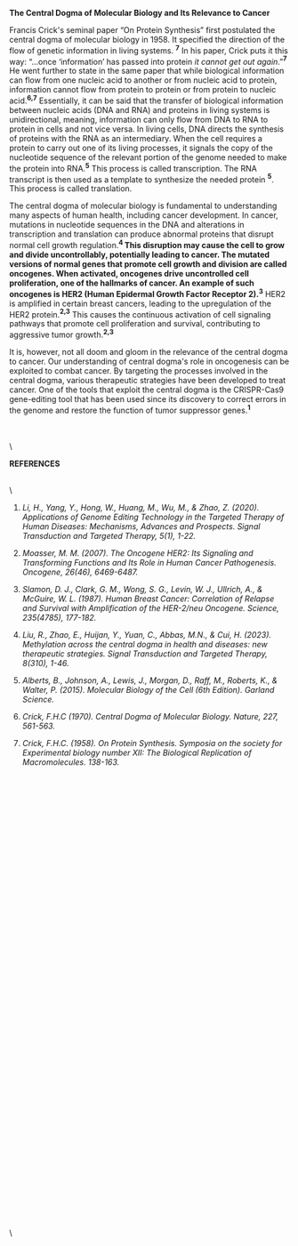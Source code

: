 <!--StartFragment-->

**The Central Dogma of Molecular Biology and Its Relevance to Cancer**

Francis Crick's seminal paper “On Protein Synthesis” first postulated the central dogma of molecular biology in 1958. It specified the direction of the flow of genetic information in living systems. **<sup>**7**</sup>** In his paper, Crick puts it this way: “...once ‘information’ has passed into protein _it cannot get out again_.”**<sup>**7**</sup>** He went further to state in the same paper that while biological information can flow from one nucleic acid to another or from nucleic acid to protein, information cannot flow from protein to protein or from protein to nucleic acid.**<sup>**6,7**</sup>** Essentially, it can be said that the transfer of biological information between nucleic acids (DNA and RNA) and proteins in living systems is unidirectional, meaning, information can only flow from DNA to RNA to protein in cells and not vice versa. In living cells, DNA directs the synthesis of proteins with the RNA as an intermediary. When the cell requires a protein to carry out one of its living processes, it signals the copy of the nucleotide sequence of the relevant portion of the genome needed to make the protein into RNA.**<sup>**5**</sup>** This process is called transcription. The RNA transcript is then used as a template to synthesize the needed protein **<sup>**5**</sup>**. This process is called translation.

The central dogma of molecular biology is fundamental to understanding many aspects of human health, including cancer development. In cancer, mutations in nucleotide sequences in the DNA and alterations in transcription and translation can produce abnormal proteins that disrupt normal cell growth regulation.**<sup>**4** </sup>**This disruption may cause the cell to grow and divide uncontrollably, potentially leading to cancer. The mutated versions of normal genes that promote cell growth and division are called oncogenes. When activated, oncogenes drive uncontrolled cell proliferation, one of the hallmarks of cancer. An example of such oncogenes is HER2 (Human Epidermal Growth Factor Receptor 2).**<sup>**3**</sup>** HER2 is amplified in certain breast cancers, leading to the upregulation of the HER2 protein.**<sup>**2,3**</sup>** This causes the continuous activation of cell signaling pathways that promote cell proliferation and survival, contributing to aggressive tumor growth.**<sup>**2,3**</sup>**

It is, however, not all doom and gloom in the relevance of the central dogma to cancer. Our understanding of central dogma's role in oncogenesis can be exploited to combat cancer. By targeting the processes involved in the central dogma, various therapeutic strategies have been developed to treat cancer. One of the tools that exploit the central dogma is the CRISPR-Cas9 gene-editing tool that has been used since its discovery to correct errors in the genome and restore the function of tumor suppressor genes.**<sup>**1**</sup>**

\
\
\


**REFERENCES**

\
\


1. _Li, H., Yang, Y., Hong, W., Huang, M., Wu, M., & Zhao, Z. (2020). Applications of Genome Editing Technology in the Targeted Therapy of Human Diseases: Mechanisms, Advances and Prospects. Signal Transduction and Targeted Therapy, 5(1), 1-22._

2) _Moasser, M. M. (2007). The Oncogene HER2: Its Signaling and Transforming Functions and Its Role in Human Cancer Pathogenesis. Oncogene, 26(46), 6469-6487._

3. _Slamon, D. J., Clark, G. M., Wong, S. G., Levin, W. J., Ullrich, A., & McGuire, W. L. (1987). Human Breast Cancer: Correlation of Relapse and Survival with Amplification of the HER-2/neu Oncogene. Science, 235(4785), 177-182._

4) _Liu, R., Zhao, E., Huijan, Y., Yuan, C., Abbas, M.N., & Cui, H. (2023). Methylation across the central dogma in health and diseases: new therapeutic strategies. Signal Transduction and Targeted Therapy, 8(310), 1-46._

5. _Alberts, B., Johnson, A., Lewis, J., Morgan, D., Raff, M., Roberts, K., & Walter, P. (2015). Molecular Biology of the Cell (6th Edition). Garland Science._

6) _Crick, F.H.C (1970). Central Dogma of Molecular Biology. Nature, 227, 561-563._

7. _Crick, F.H.C. (1958). On Protein Synthesis. Symposia on the society for Experimental biology number XII: The Biological Replication of Macromolecules. 138-163._

\
\
\
\
\
\
\
\
\
\
\
\
\
\
\
\
\
\
\
\
\
\
\
\
\
\
\
\
\
\
\
\
\
\
\
\
\
\
\
\
\
\
\
\
\
\
\
\
\


<!--EndFragment-->
